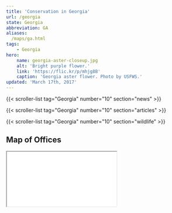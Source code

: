 ```yaml
---
title: 'Conservation in Georgia'
url: /georgia
state: Georgia
abbreviation: GA
aliases:
  /maps/ga.html
tags:
    - Georgia
hero:
    name: georgia-aster-closeup.jpg
    alt: 'Bright purple flower.'
    link: 'https://flic.kr/p/mhjg8B'
    caption: 'Georgia aster flower. Photo by USFWS.'
updated: 'March 17th, 2017'
---
```


{{< scroller-list tag="Georgia" number="10" section="news" >}}

{{< scroller-list tag="Georgia" number="10" section="articles" >}}

{{< scroller-list tag="Georgia" number="10" section="wildlife" >}}

## Map of Offices
<iframe src="/map/?search=Georgia" class="state-map" title="List of offices in the Southeast Region of the U.S. Fish and Wildlife Service"></iframe>
